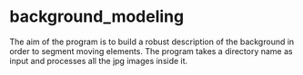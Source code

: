 # background_modeling
The aim of the program is to build a robust description of the background in order to segment moving elements. The program takes a directory name as input and processes all the jpg images inside it.
